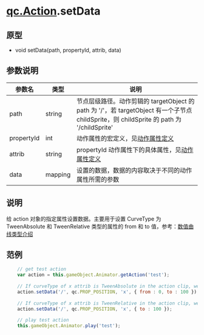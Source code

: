 # [qc.Action](Action.md).setData

## 原型
* void setData(path, propertyId, attrib, data)

## 参数说明
| 参数名 | 类型 | 说明 |
| ------------- | ------------- | -------------|
| path | string | 节点层级路径。动作剪辑的 targetObject 的 path 为 '/'，若 targetObject 有一个子节点 childSprite，则 childSprite 的 path 为 '/childSprite' |
| propertyId | int | 动作属性的宏定义，见[动作属性定义](actionDef.md) |
| attrib | string | propertyId 动作属性下的具体属性，见[动作属性定义](actionDef.md) |
| data | mapping | 设置的数据，数据的内容取决于不同的动作属性所需的参数 |

## 说明
给 action 对象的指定属性设置数据。主要用于设置 CurveType 为 TweenAbsolute 和 TweenRelative 类型的属性的 from 和 to 值，参考：[数值曲线类型介绍](http://docs.zuoyouxi.com/manual/Action/ActionEditor.html#数值曲线类型介绍)

## 范例
````javascript
	// get test action
	var action = this.gameObject.Animator.getAction('test');
	
	// If curveType of x attrib is TweenAbsolute in the action clip, we can set from、to parameters for the action 
	action.setData('/', qc.PROP_POSITION, 'x', { from : 0, to : 100 });
	
	// If curveType of x attrib is TweenRelative in the action clip, we can set to parameters for the action 
	action.setData('/', qc.PROP_POSITION, 'x', { to : 100 });
	
	// play test action
	this.gameObject.Animator.play('test');
````  